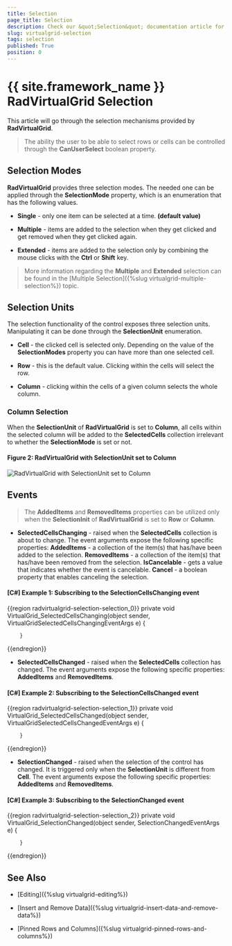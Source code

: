 ```yaml
---
title: Selection
page_title: Selection
description: Check our &quot;Selection&quot; documentation article for the RadVirtualGrid {{ site.framework_name }} control.
slug: virtualgrid-selection
tags: selection
published: True
position: 0
---
```


# {{ site.framework_name }} RadVirtualGrid Selection

This article will go through the selection mechanisms provided by __RadVirtualGrid__.

> The ability the user to be able to select rows or cells can be controlled through the __CanUserSelect__ boolean property.

## Selection Modes

__RadVirtualGrid__ provides three selection modes. The needed one can be applied through the __SelectionMode__ property, which is an enumeration that has the following values.

* __Single__ - only one item can be selected at a time. __(default value)__

* __Multiple__ - items are added to the selection when they get clicked and get removed when they get clicked again. 

* __Extended__ - items are added to the selection only by combining the mouse clicks with the __Ctrl__ or __Shift__ key. 

> More information regarding the __Multiple__ and __Extended__ selection can be found in the [Multiple Selection]({%slug virtualgrid-multiple-selection%}) topic.

## Selection Units

The selection functionality of the control exposes three selection units. Manipulating it can be done through the __SelectionUnit__ enumeration. 

* __Cell__ - the clicked cell is selected only. Depending on the value of the __SelectionModes__ property you can have more than one selected cell. 

* __Row__ - this is the default value. Clicking within the cells will select the row. 

* __Column__ - clicking within the cells of a given column selects the whole column.

### Column Selection

When the __SelectionUnit__ of __RadVirtualGrid__ is set to __Column__, all cells within the selected column will be added to the __SelectedCells__ collection irrelevant to whether the __SelectionMode__ is set or not.

#### __Figure 2: RadVirtualGrid with SelectionUnit set to Column__
![RadVirtualGrid with SelectionUnit set to Column](images/RadVirtualGrid_Selection_02.png)

## Events

> The __AddedItems__ and __RemovedItems__ properties can be utilized only when the __SelectionInit__ of __RadVirtualGrid__ is set to __Row__ or __Column__.

* __SelectedCellsChanging__ - raised when the __SelectedCells__ collection is about to change. The event arguments expose the following specific properties: __AddedItems__ - a collection of the item(s) that has/have been added to the selection. __RemovedItems__ - a collection of the item(s) that has/have been removed from the selection. __IsCancelable__ - gets a value that indicates whether the event is cancelable. __Cancel__ - a boolean property that enables canceling the selection.

#### __[C#] Example 1: Subscribing to the SelectionCellsChanging event__

{{region radvirtualgrid-selection-selection_0}}
	private void VirtualGrid_SelectedCellsChanging(object sender, VirtualGridSelectedCellsChangingEventArgs e)
        {

        }
{{endregion}}

* __SelectedCellsChanged__ - raised when the __SelectedCells__ collection has changed. The event arguments expose the following specific properties: __AddedItems__ and __RemovedItems__. 

#### __[C#] Example 2: Subscribing to the SelectionCellsChanged event__

{{region radvirtualgrid-selection-selection_1}}
	private void VirtualGrid_SelectedCellsChanged(object sender, VirtualGridSelectedCellsChangedEventArgs e)
        {

        }
{{endregion}}

* __SelectionChanged__ - raised when the selection of the control has changed. It is triggered only when the __SelectionUnit__ is different from __Cell__. The event arguments expose the following specific properties: __AddedItems__ and __RemovedItems__. 

#### __[C#] Example 3: Subscribing to the SelectionChanged event__

{{region radvirtualgrid-selection-selection_2}}
	  private void VirtualGrid_SelectionChanged(object sender, SelectionChangedEventArgs e)
        {

        }
{{endregion}}

## See Also

* [Editing]({%slug virtualgrid-editing%})

* [Insert and Remove Data]({%slug virtualgrid-insert-data-and-remove-data%})

* [Pinned Rows and Columns]({%slug virtualgrid-pinned-rows-and-columns%})